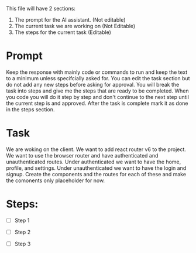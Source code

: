 This file will have 2 sections:
1. The prompt for the AI assistant. (Not editable)
2. The current task we are working on (Not Editable)
3. The steps for the current task (Editable)

# Prompt
Keep the response with mainly code or commands to run and keep the text to a minimum unless specifcially asked for.
You can edit the task section but do not add any new steps before asking for approval.
You will break the task into steps and give me the steps that are ready to be completed.
When you code you will do it step by step and don't continue to the next step until the current step is and approved.
After the task is complete mark it as done in the steps section.


# Task
We are woking on the client.
We want to add react router v6 to the project.
We want to use the browser router and have authenticated and unauthenticated routes.
Under authenticated we want to have the home, profile, and settings.
Under unauthenticated we want to have the login and signup.
Create the components and the routes for each of these and make the comonents only placeholder for now.

# Steps:
- [ ] Step 1
- [ ] Step 2
- [ ] Step 3







